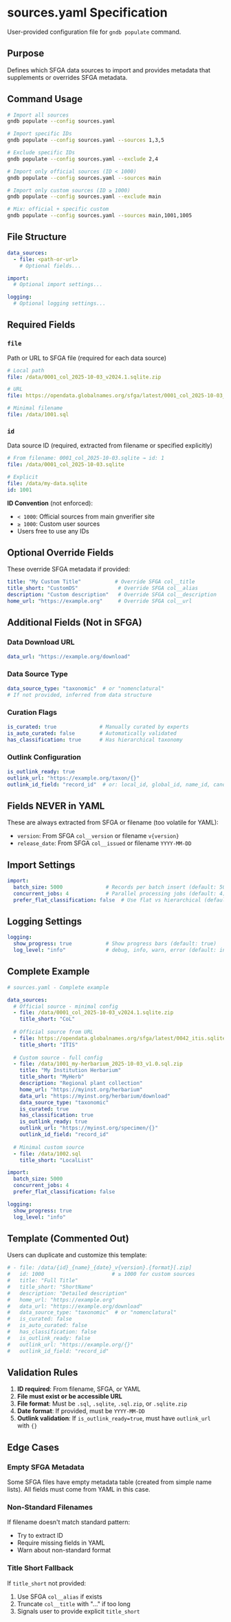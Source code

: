 # sources.yaml Specification

User-provided configuration file for `gndb populate` command.

## Purpose

Defines which SFGA data sources to import and provides metadata that supplements or overrides SFGA metadata.

## Command Usage

```bash
# Import all sources
gndb populate --config sources.yaml

# Import specific IDs
gndb populate --config sources.yaml --sources 1,3,5

# Exclude specific IDs  
gndb populate --config sources.yaml --exclude 2,4

# Import only official sources (ID < 1000)
gndb populate --config sources.yaml --sources main

# Import only custom sources (ID ≥ 1000)
gndb populate --config sources.yaml --exclude main

# Mix: official + specific custom
gndb populate --config sources.yaml --sources main,1001,1005
```

## File Structure

```yaml
data_sources:
  - file: <path-or-url>
    # Optional fields...

import:
  # Optional import settings...

logging:
  # Optional logging settings...
```

## Required Fields

### `file`
Path or URL to SFGA file (required for each data source)

```yaml
# Local path
file: /data/0001_col_2025-10-03_v2024.1.sqlite.zip

# URL
file: https://opendata.globalnames.org/sfga/latest/0001_col_2025-10-03_v2024.1.sqlite.zip

# Minimal filename
file: /data/1001.sql
```

### `id`
Data source ID (required, extracted from filename or specified explicitly)

```yaml
# From filename: 0001_col_2025-10-03.sqlite → id: 1
file: /data/0001_col_2025-10-03.sqlite

# Explicit
file: /data/my-data.sqlite
id: 1001
```

**ID Convention** (not enforced):
- `< 1000`: Official sources from main gnverifier site
- `≥ 1000`: Custom user sources
- Users free to use any IDs

## Optional Override Fields

These override SFGA metadata if provided:

```yaml
title: "My Custom Title"           # Override SFGA col__title
title_short: "CustomDS"             # Override SFGA col__alias
description: "Custom description"   # Override SFGA col__description  
home_url: "https://example.org"     # Override SFGA col__url
```

## Additional Fields (Not in SFGA)

### Data Download URL
```yaml
data_url: "https://example.org/download"
```

### Data Source Type
```yaml
data_source_type: "taxonomic"  # or "nomenclatural"
# If not provided, inferred from data structure
```

### Curation Flags
```yaml
is_curated: true              # Manually curated by experts
is_auto_curated: false        # Automatically validated
has_classification: true      # Has hierarchical taxonomy
```

### Outlink Configuration
```yaml
is_outlink_ready: true
outlink_url: "https://example.org/taxon/{}"
outlink_id_field: "record_id"  # or: local_id, global_id, name_id, canonical
```

## Fields NEVER in YAML

These are always extracted from SFGA or filename (too volatile for YAML):

- `version`: From SFGA `col__version` or filename `v{version}`
- `release_date`: From SFGA `col__issued` or filename `YYYY-MM-DD`

## Import Settings

```yaml
import:
  batch_size: 5000              # Records per batch insert (default: 5000)
  concurrent_jobs: 4            # Parallel processing jobs (default: 4)
  prefer_flat_classification: false  # Use flat vs hierarchical (default: false)
```

## Logging Settings

```yaml
logging:
  show_progress: true           # Show progress bars (default: true)
  log_level: "info"             # debug, info, warn, error (default: info)
```

## Complete Example

```yaml
# sources.yaml - Complete example

data_sources:
  # Official source - minimal config
  - file: /data/0001_col_2025-10-03_v2024.1.sqlite.zip
    title_short: "CoL"
  
  # Official source from URL
  - file: https://opendata.globalnames.org/sfga/latest/0042_itis.sqlite.zip
    title_short: "ITIS"
  
  # Custom source - full config
  - file: /data/1001_my-herbarium_2025-10-03_v1.0.sql.zip
    title: "My Institution Herbarium"
    title_short: "MyHerb"
    description: "Regional plant collection"
    home_url: "https://myinst.org/herbarium"
    data_url: "https://myinst.org/herbarium/download"
    data_source_type: "taxonomic"
    is_curated: true
    has_classification: true
    is_outlink_ready: true
    outlink_url: "https://myinst.org/specimen/{}"
    outlink_id_field: "record_id"
  
  # Minimal custom source
  - file: /data/1002.sql
    title_short: "LocalList"

import:
  batch_size: 5000
  concurrent_jobs: 4
  prefer_flat_classification: false

logging:
  show_progress: true
  log_level: "info"
```

## Template (Commented Out)

Users can duplicate and customize this template:

```yaml
# - file: /data/{id}_{name}_{date}_v{version}.{format}[.zip]
#   id: 1000                      # ≥ 1000 for custom sources
#   title: "Full Title"
#   title_short: "ShortName"
#   description: "Detailed description"
#   home_url: "https://example.org"
#   data_url: "https://example.org/download"
#   data_source_type: "taxonomic"  # or "nomenclatural"
#   is_curated: false
#   is_auto_curated: false
#   has_classification: false
#   is_outlink_ready: false
#   outlink_url: "https://example.org/{}"
#   outlink_id_field: "record_id"
```

## Validation Rules

1. **ID required**: From filename, SFGA, or YAML
2. **File must exist or be accessible URL**
3. **File format**: Must be `.sql`, `.sqlite`, `.sql.zip`, or `.sqlite.zip`
4. **Date format**: If provided, must be `YYYY-MM-DD`
5. **Outlink validation**: If `is_outlink_ready=true`, must have `outlink_url` with `{}`

## Edge Cases

### Empty SFGA Metadata
Some SFGA files have empty metadata table (created from simple name lists).
All fields must come from YAML in this case.

### Non-Standard Filenames
If filename doesn't match standard pattern:
- Try to extract ID
- Require missing fields in YAML
- Warn about non-standard format

### Title Short Fallback
If `title_short` not provided:
1. Use SFGA `col__alias` if exists
2. Truncate `col__title` with "..." if too long
3. Signals user to provide explicit `title_short`
